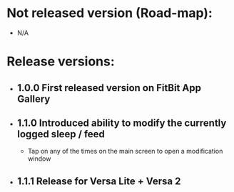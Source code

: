 # Not released version (Road-map):
- N/A

# Release versions:
- ## 1.0.0 First released version on FitBit App Gallery
- ## 1.1.0 Introduced ability to modify the currently logged sleep / feed
  - Tap on any of the times on the main screen to open a modification window
- ## 1.1.1 Release for Versa Lite + Versa 2
